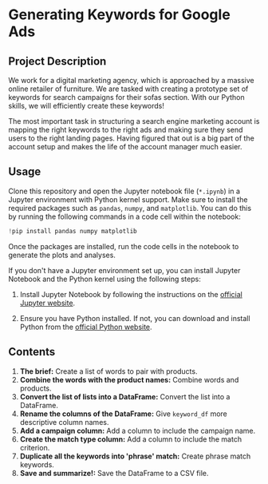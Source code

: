 # Generating Keywords for Google Ads
## Project Description
We work for a digital marketing agency, which is approached by a massive online retailer of furniture. We are tasked with creating a prototype set of keywords for search campaigns for their sofas section. With our Python skills, we will efficiently create these keywords!

The most important task in structuring a search engine marketing account is mapping the right keywords to the right ads and making sure they send users to the right landing pages. Having figured that out is a big part of the account setup and makes the life of the account manager much easier.
## Usage
Clone this repository and open the Jupyter notebook file (`*.ipynb`) in a Jupyter environment with Python kernel support. Make sure to install the required packages such as `pandas`, `numpy`, and `matplotlib`. You can do this by running the following commands in a code cell within the notebook:
```python
!pip install pandas numpy matplotlib
```
Once the packages are installed, run the code cells in the notebook to generate the plots and analyses.

If you don't have a Jupyter environment set up, you can install Jupyter Notebook and the Python kernel using the following steps:

1. Install Jupyter Notebook by following the instructions on the [official Jupyter website](https://jupyter.org/install).

2. Ensure you have Python installed. If not, you can download and install Python from the [official Python website](https://www.python.org/downloads/).
## Contents
1. **The brief:** Create a list of words to pair with products.
2. **Combine the words with the product names:** Combine words and products.
3. **Convert the list of lists into a DataFrame:** Convert the list into a DataFrame.
4. **Rename the columns of the DataFrame:** Give `keyword_df` more descriptive column names.
5. **Add a campaign column:** Add a column to include the campaign name.
6. **Create the match type column:** Add a column to include the match criterion.
7. **Duplicate all the keywords into 'phrase' match:** Create phrase match keywords.
8. **Save and summarize!:** Save the DataFrame to a CSV file.